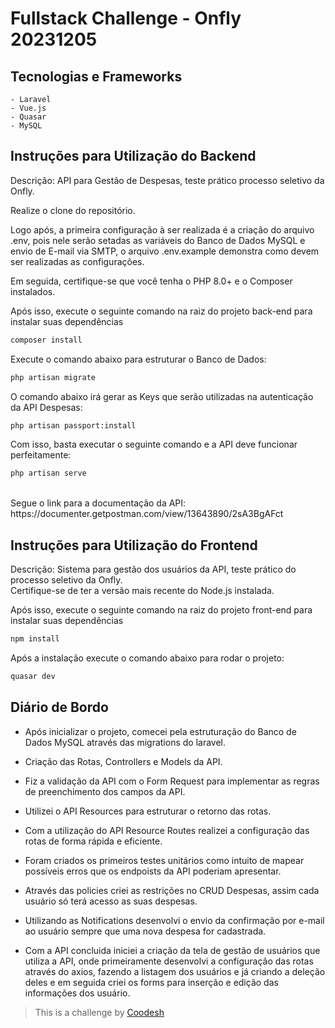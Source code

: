 # Fullstack Challenge - Onfly 20231205

## Tecnologias e Frameworks
    - Laravel
    - Vue.js
    - Quasar
    - MySQL

## Instruções para Utilização do Backend
Descrição: API para Gestão de Despesas, teste prático processo seletivo da Onfly.


Realize o clone do repositório.

Logo após, a primeira configuração à ser realizada é a criação do arquivo .env, pois nele serão setadas as variáveis do Banco de Dados MySQL e envio de E-mail via SMTP, o arquivo .env.example demonstra como devem ser realizadas as configurações.

Em seguida, certifique-se que você tenha o PHP 8.0+ e o Composer instalados.

Após isso, execute o seguinte comando na raiz do projeto back-end para instalar suas dependências
<br />
```bash
composer install
```
Execute o comando abaixo para estruturar o Banco de Dados:
```bash
php artisan migrate
```
O comando abaixo irá gerar as Keys que serão utilizadas na autenticação da API Despesas:
```bash
php artisan passport:install
```
Com isso, basta executar o seguinte comando e a API deve funcionar perfeitamente:
<br />
```bash
php artisan serve
```
<br />
Segue o link para a documentação da API:
https://documenter.getpostman.com/view/13643890/2sA3BgAFct

## Instruções para Utilização do Frontend
Descrição: Sistema para gestão dos usuários da API, teste prático do processo seletivo da Onfly.
<br />
Certifique-se de ter a versão mais recente do Node.js instalada.

Após isso, execute o seguinte comando na raiz do projeto front-end para instalar suas dependências
<br />
```bash
npm install
```
Após a instalação execute o comando abaixo para rodar o projeto:
<br />
```bash
quasar dev
```
## Diário de Bordo

- Após inicializar o projeto, comecei pela estruturação do Banco de Dados MySQL através das migrations do laravel.

- Criação das Rotas, Controllers e Models da API.

- Fiz a validação da API com o Form Request para implementar as regras de preenchimento dos campos da API.

- Utilizei o API Resources para estruturar o retorno das rotas.

- Com a utilização do API Resource Routes realizei a configuração das rotas de forma rápida e eficiente.

- Foram criados os primeiros testes unitários como intuito de mapear possíveis erros que os endpoists da API poderiam apresentar.

- Através das policies criei as restrições no CRUD Despesas, assim cada usuário só terá acesso as suas despesas.

- Utilizando as Notifications desenvolvi o envio da confirmação por e-mail ao usuário sempre que uma nova despesa for cadastrada.

- Com a API concluida iniciei a criação da tela de gestão de usuários que utiliza a API, onde primeiramente desenvolvi a configuração das rotas através do axios, fazendo a listagem dos usuários e já criando a deleção deles e em seguida criei os forms para inserção e edição das informações dos usuário.

>  This is a challenge by [Coodesh](https://coodesh.com/)
